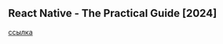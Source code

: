 ## React Native - The Practical Guide [2024]
[ссылка](https://www.udemy.com/course/react-native-the-practical-guide/)